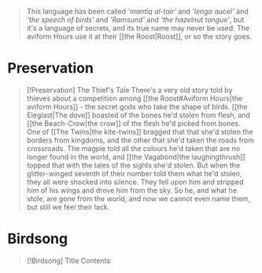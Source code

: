 > This language has been called <i>'mantiq al-tair'</i> and <i>'lenga aucel'</i> and <i>'the speech of birds'</i> and <i>'Ramsund'</i> and <i>'the hazelnut tongue'</i>, but it's a language of secrets, and its true name may never be used. The aviform Hours use it at their [[the Roost|Roost]], or so the story goes. 

# Preservation
> [!Preservation] The Thief's Tale
> There's a very old story told by thieves about a competition among [[the Roost#Aviform Hours|the aviform Hours]] - the secret gods who take the shape of birds. [[the Elegiast|The dove]] boasted of the bones he'd stolen from flesh, and [[the Beach-Crow|the crow]] of the flesh he'd picked from bones. One of [[The Twins|the kite-twins]] bragged that that she'd stolen the borders from kingdoms, and the other that she'd taken the roads from crossroads. The magpie told all the colours he'd taken that are no longer found in the world, and [[the Vagabond|the laughingthrush]] topped that with the tales of the sights she'd stolen. But when the glitter-winged seventh of their number told them what he'd stolen, they all were shocked into silence. They fell upon him and stripped him of his wings and drove him from the sky. So he, and what he stole, are gone from the world, and now we cannot even name them, but still we feel their lack.
# Birdsong
> [!Birdsong] Title
> Contents
